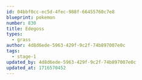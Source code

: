```yaml
---
id: 04bbf0cc-ec5d-4fec-988f-66455760c7e8
blueprint: pokemon
number: 830
title: Edegoss
types:
  - grass
author: 4d8d6ede-5963-429f-9c2f-74b897007e0c
tags:
  - stage-1
updated_by: 4d8d6ede-5963-429f-9c2f-74b897007e0c
updated_at: 1716570452
---
```

